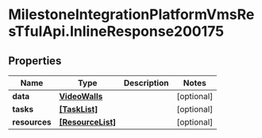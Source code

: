 # MilestoneIntegrationPlatformVmsResTfulApi.InlineResponse200175

## Properties
Name | Type | Description | Notes
------------ | ------------- | ------------- | -------------
**data** | [**VideoWalls**](VideoWalls.md) |  | [optional] 
**tasks** | [**[TaskList]**](TaskList.md) |  | [optional] 
**resources** | [**[ResourceList]**](ResourceList.md) |  | [optional] 
